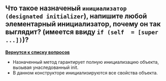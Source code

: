## Что такое назначеный `инициализатор (designated initializer`), напишите любой элементарный инициализатор, почему он так выглядит? (имеется ввиду `if (self  = [super ...])`)?

[**Вернутся к списку вопросов**](https://github.com/Torlopov-Andrey/hh_interview_ios/blob/master/readme.md)

* Назначенный метод гарантирует полную инициализацию объекта, вызывая унаследованный init.
* В данном конструкторе инициализируются все свойства объекта.
